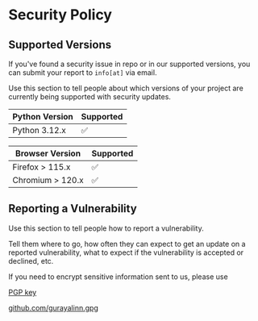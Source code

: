 # Security Policy

## Supported Versions

If you've found a security issue in repo or in our supported versions, you can submit your report to `info[at]` via email.

Use this section to tell people about which versions of your project are
currently being supported with security updates.

| Python Version | Supported          |
| -------------- | ------------------ |
| Python 3.12.x  | :white_check_mark: |

| Browser Version  | Supported          |
| ---------------- | ------------------ |
| Firefox > 115.x  | :white_check_mark: |
| Chromium > 120.x | :white_check_mark: |

## Reporting a Vulnerability

Use this section to tell people how to report a vulnerability.

Tell them where to go, how often they can expect to get an update on a
reported vulnerability, what to expect if the vulnerability is accepted or
declined, etc.

If you need to encrypt sensitive information sent to us, please use

[PGP key](https://pgp.mit.edu/pks/lookup?op=vindex&search=0x)

[github.com/gurayalinn.gpg](https://github.com/gurayalinn.gpg)
